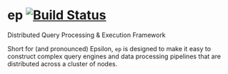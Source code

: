 # ep [![Build Status](https://travis-ci.org/panoplyio/ep.svg?branch=master)](https://travis-ci.org/panoplyio/ep)
Distributed Query Processing &amp; Execution Framework

Short for (and pronounced) Epsilon, `ep` is designed to make it easy to
construct complex query engines and data processing pipelines that are
distributed across a cluster of nodes.
